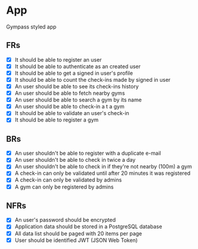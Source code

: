 # App

Gympass styled app

## FRs
- [X] It should be able to register an user
- [X] It should be able to authenticate as an created user
- [X] It should be able to get a signed in user's profile
- [X] It should be able to count the check-ins made by signed in user
- [X] An user should be able to see its check-ins history
- [X] An user should be able to fetch nearby gyms
- [X] An user should be able to search a gym by its name
- [X] An user should be able to check-in a t a gym
- [X] It should be able to validate an user's check-in
- [X] It should be able to register a gym

## BRs
- [X] An user shouldn't be able to register with a duplicate e-mail
- [X] An user shouldn't be able to check in twice a day
- [X] An user shouldn't be able to check in if they're not nearby (100m) a gym
- [X] A check-in can only be validated until after 20 minutes it was registered
- [X] A check-in can only be validated by admins
- [X] A gym can only be registered by admins

## NFRs
- [X] An user's password should be encrypted
- [X] Application data should be stored in a PostgreSQL database
- [X] All data list should be paged with 20 items per page
- [X] User should be identified JWT (JSON Web Token)